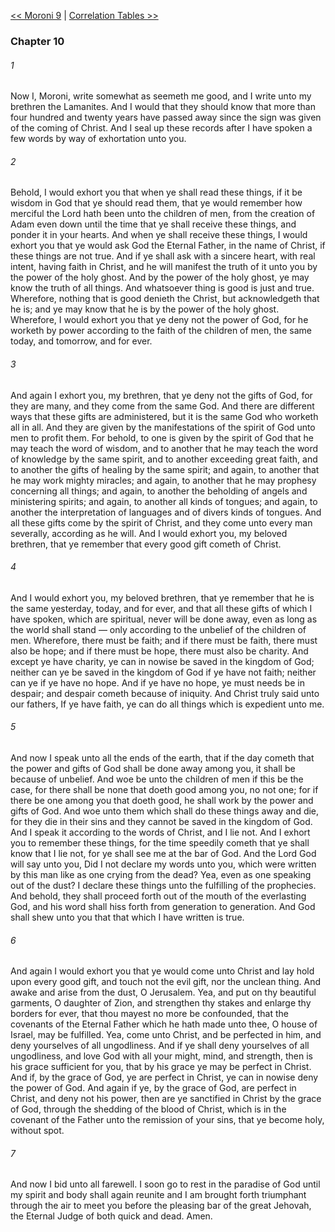 [<< Moroni 9](Moroni%209.md)  |  [Correlation Tables >>](../BoM%20Appendix/Correlation%20Tables.md)

### Chapter 10
###### 1
Now I, Moroni, write somewhat as seemeth me good, and I write unto my brethren the Lamanites. And I would that they should know that more than four hundred and twenty years have passed away since the sign was given of the coming of Christ. And I seal up these records after I have spoken a few words by way of exhortation unto you.

###### 2
Behold, I would exhort you that when ye shall read these things, if it be wisdom in God that ye should read them, that ye would remember how merciful the Lord hath been unto the children of men, from the creation of Adam even down until the time that ye shall receive these things, and ponder it in your hearts. And when ye shall receive these things, I would exhort you that ye would ask God the Eternal Father, in the name of Christ, if these things are not true. And if ye shall ask with a sincere heart, with real intent, having faith in Christ, and he will manifest the truth of it unto you by the power of the holy ghost. And by the power of the holy ghost, ye may know the truth of all things. And whatsoever thing is good is just and true. Wherefore, nothing that is good denieth the Christ, but acknowledgeth that he is; and ye may know that he is by the power of the holy ghost. Wherefore, I would exhort you that ye deny not the power of God, for he worketh by power according to the faith of the children of men, the same today, and tomorrow, and for ever.

###### 3
And again I exhort you, my brethren, that ye deny not the gifts of God, for they are many, and they come from the same God. And there are different ways that these gifts are administered, but it is the same God who worketh all in all. And they are given by the manifestations of the spirit of God unto men to profit them. For behold, to one is given by the spirit of God that he may teach the word of wisdom, and to another that he may teach the word of knowledge by the same spirit, and to another exceeding great faith, and to another the gifts of healing by the same spirit; and again, to another that he may work mighty miracles; and again, to another that he may prophesy concerning all things; and again, to another the beholding of angels and ministering spirits; and again, to another all kinds of tongues; and again, to another the interpretation of languages and of divers kinds of tongues. And all these gifts come by the spirit of Christ, and they come unto every man severally, according as he will. And I would exhort you, my beloved brethren, that ye remember that every good gift cometh of Christ.

###### 4
And I would exhort you, my beloved brethren, that ye remember that he is the same yesterday, today, and for ever, and that all these gifts of which I have spoken, which are spiritual, never will be done away, even as long as the world shall stand — only according to the unbelief of the children of men. Wherefore, there must be faith; and if there must be faith, there must also be hope; and if there must be hope, there must also be charity. And except ye have charity, ye can in nowise be saved in the kingdom of God; neither can ye be saved in the kingdom of God if ye have not faith; neither can ye if ye have no hope. And if ye have no hope, ye must needs be in despair; and despair cometh because of iniquity. And Christ truly said unto our fathers, If ye have faith, ye can do all things which is expedient unto me.

###### 5
And now I speak unto all the ends of the earth, that if the day cometh that the power and gifts of God shall be done away among you, it shall be because of unbelief. And woe be unto the children of men if this be the case, for there shall be none that doeth good among you, no not one; for if there be one among you that doeth good, he shall work by the power and gifts of God. And woe unto them which shall do these things away and die, for they die in their sins and they cannot be saved in the kingdom of God. And I speak it according to the words of Christ, and I lie not. And I exhort you to remember these things, for the time speedily cometh that ye shall know that I lie not, for ye shall see me at the bar of God. And the Lord God will say unto you, Did I not declare my words unto you, which were written by this man like as one crying from the dead? Yea, even as one speaking out of the dust? I declare these things unto the fulfilling of the prophecies. And behold, they shall proceed forth out of the mouth of the everlasting God, and his word shall hiss forth from generation to generation. And God shall shew unto you that that which I have written is true.

###### 6
And again I would exhort you that ye would come unto Christ and lay hold upon every good gift, and touch not the evil gift, nor the unclean thing. And awake and arise from the dust, O Jerusalem. Yea, and put on thy beautiful garments, O daughter of Zion, and strengthen thy stakes and enlarge thy borders for ever, that thou mayest no more be confounded, that the covenants of the Eternal Father which he hath made unto thee, O house of Israel, may be fulfilled. Yea, come unto Christ, and be perfected in him, and deny yourselves of all ungodliness. And if ye shall deny yourselves of all ungodliness, and love God with all your might, mind, and strength, then is his grace sufficient for you, that by his grace ye may be perfect in Christ. And if, by the grace of God, ye are perfect in Christ, ye can in nowise deny the power of God. And again if ye, by the grace of God, are perfect in Christ, and deny not his power, then are ye sanctified in Christ by the grace of God, through the shedding of the blood of Christ, which is in the covenant of the Father unto the remission of your sins, that ye become holy, without spot.

###### 7
And now I bid unto all farewell. I soon go to rest in the paradise of God until my spirit and body shall again reunite and I am brought forth triumphant through the air to meet you before the pleasing bar of the great Jehovah, the Eternal Judge of both quick and dead. Amen.
